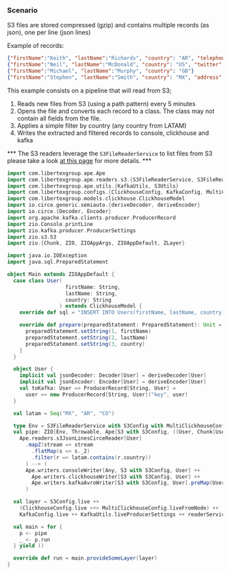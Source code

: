 ### Scenario
S3 files are stored compressed (gzip) and contains multiple records (as json), one per line (json lines)

Example of records:
```json lines
{"firstName":"Keith", "lastName":"Richards", "country": "AR", "telephone":  "1234567890"}
{"firstName":"Neil", "lastName":"McDonald", "country": "US", "twitter":  "@neilM"}
{"firstName":"Michael", "lastName":"Murphy", "country": "GB"}
{"firstName":"Stephen", "lastName":"Smith", "country": "MX", "address": "1/2 Example Street. State. Country. AB10CD"}
```

This example consists on a pipeline that will read from S3;
1. Reads new files from S3 (using a path pattern) every 5 minutes
2. Opens the file and converts each record to a class. The class may not contain all fields from the file.  
3. Applies a simple filter by country (any country from LATAM)
4. Writes the extracted and filtered records to console, clickhouse and kafka

*** The S3 readers leverage the `S3FileReaderService` to list files from S3 please take a look [at this page](../S3FileReaderService.md) for more details. ***

```scala
import com.libertexgroup.ape.Ape
import com.libertexgroup.ape.readers.s3.{S3FileReaderService, S3FileReaderServiceStream}
import com.libertexgroup.ape.utils.{KafkaUtils, S3Utils}
import com.libertexgroup.configs.{ClickhouseConfig, KafkaConfig, MultiClickhouseConfig, S3Config}
import com.libertexgroup.models.clickhouse.ClickhouseModel
import io.circe.generic.semiauto.{deriveDecoder, deriveEncoder}
import io.circe.{Decoder, Encoder}
import org.apache.kafka.clients.producer.ProducerRecord
import zio.Console.printLine
import zio.kafka.producer.ProducerSettings
import zio.s3.S3
import zio.{Chunk, ZIO, ZIOAppArgs, ZIOAppDefault, ZLayer}

import java.io.IOException
import java.sql.PreparedStatement

object Main extends ZIOAppDefault {
  case class User(
                   firstName: String,
                   lastName: String,
                   country: String
                 ) extends ClickhouseModel {
    override def sql = "INSERT INTO Users(firstName, lastName, country) VALUES(?, ?, ?)"

    override def prepare(preparedStatement: PreparedStatement): Unit = {
      preparedStatement.setString(1, firstName)
      preparedStatement.setString(2, lastName)
      preparedStatement.setString(3, country)
    }
  }

  object User {
    implicit val jsonDecoder: Decoder[User] = deriveDecoder[User]
    implicit val jsonEncoder: Encoder[User] = deriveEncoder[User]
    val toKafka: User => ProducerRecord[String, User] =
      user => new ProducerRecord[String, User]("key", user)
  }

  val latam = Seq("MX", "AR", "CO")

  type Env = S3FileReaderService with S3Config with MultiClickhouseConfig with KafkaConfig with ProducerSettings
  val pipe: ZIO[Env, Throwable, Ape[S3 with S3Config, ((User, Chunk[User]), ProducerRecord[String, User])]] =
    Ape.readers.s3JsonLinesCirceReader[User]
      .mapZ(stream => stream
        .flatMap(s => s._2)
        .filter(r => latam.contains(r.country))
      ) --> (
      Ape.writers.consoleWriter[Any, S3 with S3Config, User] ++
        Ape.writers.clickhouseWriter[S3 with S3Config, User] ++
        Ape.writers.kafkaAvroWriter[S3 with S3Config, User].preMap(User.toKafka)
      )

  val layer = S3Config.live ++
    (ClickhouseConfig.live >+> MultiClickhouseConfig.liveFromNode) ++
    KafkaConfig.live ++ KafkaUtils.liveProducerSettings ++ readerService

  val main = for {
    p <- pipe
    _ <- p.run
  } yield ()

  override def run = main.provideSomeLayer(layer)
}
```